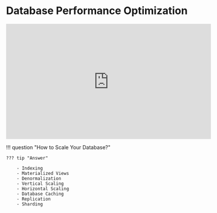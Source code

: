 # Database Performance Optimization

<iframe width="560" height="315" src="https://www.youtube.com/embed/_1IKwnbscQU?si=5gdpbjG31SPR1uP3" title="YouTube video player" frameborder="0" allow="accelerometer; autoplay; clipboard-write; encrypted-media; gyroscope; picture-in-picture; web-share" referrerpolicy="strict-origin-when-cross-origin" allowfullscreen></iframe>

!!! question "How to Scale Your Database?"

    ??? tip "Answer"

        - Indexing
        - Materialized Views
        - Denormalization
        - Vertical Scaling
        - Horizontal Scaling
        - Database Caching
        - Replication
        - Sharding
